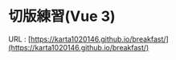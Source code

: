 # 切版練習(Vue 3)

URL :  [https://karta1020146.github.io/breakfast/](https://karta1020146.github.io/breakfast/) 
